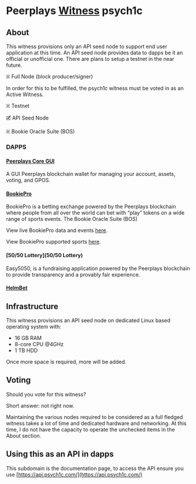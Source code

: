 # Peerplays [Witness](https://www.peerplays.tech/witnesses/what-is-a-peerplays-witness) psych1c

## About

This witness provisions only an API seed node to support end user application at this time. An API seed node provides data to dapps be it an official or unofficial one. There are plans to setup a testnet in the near future.

🗵 Full Node (block producer/signer)

  In order for this to be fulfilled, the psych1c witness must be voted in as an Active Witness.

🗵 Testnet

🗹 API Seed Node

🗵 Bookie Oracle Suite (BOS)

### DAPPS

#### [Peerplays Core GUI](https://github.com/peerplays-network/peerplays-core-gui/releases/latest)

A GUI Peerplays blockchain wallet for managing your account, assets, voting, and GPOS.

#### [BookiePro](https://bookiepro.com/download)

BookiePro is a betting exchange powered by the Peerplays blockchain where people from all over the world can bet with “play” tokens on a wide range of sports events. The Bookie Oracle Suite (BOS) 

View live BookiePro data and events [here](https://peerplaysblockchain.info/bookiepro/?asset=btfun).

View BookiePro supported sports [here](https://peerplaysblockchain.info/bookiepro/sports/).

#### [50/50 Lottery](50/50 Lottery)

Easy5050, is a fundraising application powered by the Peerplays blockchain to provide transparency and a provably fair experience.

#### [HelmBet](https://github.com/pacatum/Helmbet-RPS/releases/latest)

## Infrastructure

This witness provisions an API seed node on dedicated Linux based operating system with:

* 16 GB RAM
* 8-core CPU @4GHz
* 1 TB HDD

Once more space is required, more will be added.

## Voting

Should you vote for this witness?

Short answer: not right now.

Maintaining the various nodes required to be considered as a full fledged witness takes a lot of time and dedicated hardware and networking. At this time, I do not have the capacity to operate the unchecked items in the About section.

## Using this as an API in dapps

This subdomain is the documentation page, to access the API ensure you use [https://api.psych1c.com/](https://api.psych1c.com/)
